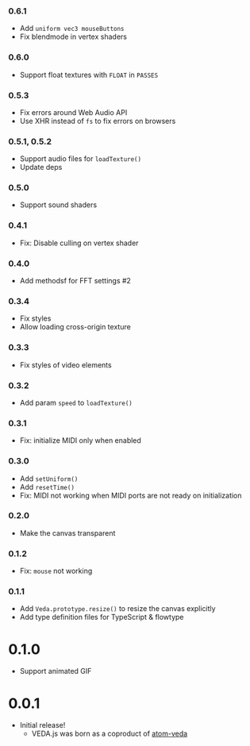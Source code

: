 ### 0.6.1
* Add `uniform vec3 mouseButtons`
* Fix blendmode in vertex shaders

### 0.6.0
* Support float textures with `FLOAT` in `PASSES`

### 0.5.3
* Fix errors around Web Audio API
* Use XHR instead of `fs` to fix errors on browsers

### 0.5.1, 0.5.2
* Support audio files for `loadTexture()`
* Update deps

### 0.5.0
* Support sound shaders

### 0.4.1
* Fix: Disable culling on vertex shader

### 0.4.0
* Add methodsf for FFT settings #2

### 0.3.4
* Fix styles
* Allow loading cross-origin texture

### 0.3.3
* Fix styles of video elements

### 0.3.2
* Add param `speed` to `loadTexture()`

### 0.3.1
* Fix: initialize MIDI only when enabled

### 0.3.0
* Add `setUniform()`
* Add `resetTime()`
* Fix: MIDI not working when MIDI ports are not ready on initialization

### 0.2.0
* Make the canvas transparent

### 0.1.2
* Fix: `mouse` not working

### 0.1.1
* Add `Veda.prototype.resize()` to resize the canvas explicitly
* Add type definition files for TypeScript & flowtype

# 0.1.0
* Support animated GIF

# 0.0.1
* Initial release!
  * VEDA.js was born as a coproduct of [atom-veda](https://github.com/fand/atom-veda/)
